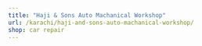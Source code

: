 ```yaml
---
title: "Haji & Sons Auto Machanical Workshop"
url: /karachi/haji-and-sons-auto-machanical-workshop/
shop: car repair
---
```

